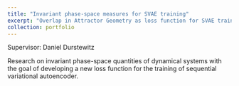 ```yaml
---
title: "Invariant phase-space measures for SVAE training"
excerpt: "Overlap in Attractor Geometry as loss function for SVAE training"
collection: portfolio
---
```


Supervisor: Daniel Durstewitz

Research on invariant phase-space quantities of dynamical systems with the goal of developing a new loss function for the training of sequential variational autoencoder.
